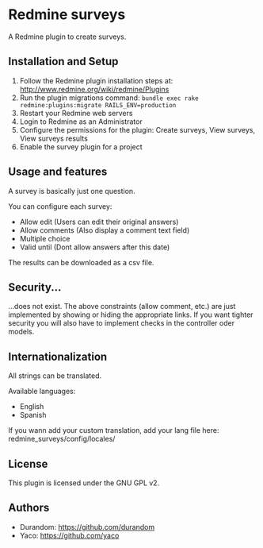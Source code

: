 # Redmine surveys

A Redmine plugin to create surveys.

## Installation and Setup

1. Follow the Redmine plugin installation steps at: http://www.redmine.org/wiki/redmine/Plugins 
2. Run the plugin migrations command: ```bundle exec rake redmine:plugins:migrate RAILS_ENV=production```
3. Restart your Redmine web servers
4. Login to Redmine as an Administrator
5. Configure the permissions for the plugin:  Create surveys,  View surveys,  View surveys results
6. Enable the survey plugin for a project

## Usage and features

A survey is basically just one question.

You can configure each survey:
* Allow edit (Users can edit their original answers)
* Allow comments (Also display a comment text field)
* Multiple choice
* Valid until (Dont allow answers after this date)

The results can be downloaded as a csv file.

## Security...

...does not exist. The above constraints (allow comment, etc.) are just implemented by showing or hiding the appropriate links. 
If you want tighter security you will also have to implement checks in the controller oder models.


## Internationalization

All strings can be translated.

Available languages:
	
* English
* Spanish

If you wann add your custom translation, add your lang file here: redmine_surveys/config/locales/


## License

This plugin is licensed under the GNU GPL v2.


## Authors

* Durandom: https://github.com/durandom
* Yaco: https://github.com/yaco

